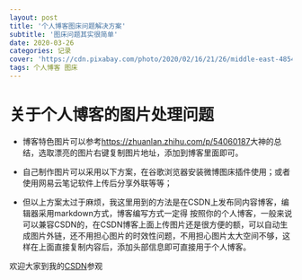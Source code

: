 ```yaml
---
layout: post
title: '个人博客图床问题解决方案'
subtitle: '图床问题其实很简单'
date: 2020-03-26
categories: 记录
cover: 'https://cdn.pixabay.com/photo/2020/02/16/21/26/middle-east-4854847_960_720.jpg'
tags: 个人博客 图床
---
```




# 关于个人博客的图片处理问题

* 博客特色图片可以参考<https://zhuanlan.zhihu.com/p/54060187>大神的总结，选取漂亮的图片右键复制图片地址，添加到博客里面即可。  

* 自己制作图片可以采用以下方案，在谷歌浏览器安装微博图床插件使用；或者使用网易云笔记软件上传后分享外联等等；
* 但以上方案太过于麻烦，我这里用到的方法是在CSDN上发布同内容博客，编辑器采用markdown方式，博客编写方式一定得 按照你的个人博客，一般来说可以兼容CSDN的，在CSDN博客上面上传图片还是很方便的额，可以自动生成图片外链，还不用担心图片的时效性问题，不用担心图片太大空间不够，这样在上面直接复制内容后，添加头部信息即可直接用于个人博客。  

欢迎大家到我的[CSDN](https://me.csdn.net/weixin_44235031)参观